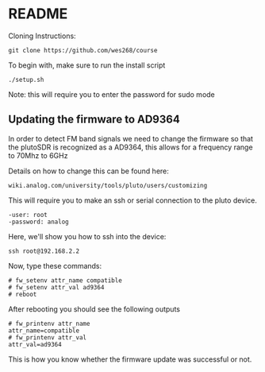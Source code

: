 # README

Cloning Instructions:

    git clone https://github.com/wes268/course

To begin with, make sure to run the install script

    ./setup.sh

Note: this will require you to enter the password for sudo mode

## Updating the firmware to AD9364

In order to detect FM band signals we need to change the firmware so that the plutoSDR is recognized as a AD9364, this allows for a frequency range to 70Mhz to 6GHz

Details on how to change this can be found here:

    wiki.analog.com/university/tools/pluto/users/customizing

This will require you to make an ssh or serial connection to the pluto device. 

    -user: root
    -password: analog

Here, we'll show you how to ssh into the device:

    ssh root@192.168.2.2

Now, type these commands:

    # fw_setenv attr_name compatible
    # fw_setenv attr_val ad9364
    # reboot

After rebooting you should see the following outputs

    # fw_printenv attr_name
    attr_name=compatible
    # fw_printenv attr_val
    attr_val=ad9364

This is how you know whether the firmware update was successful or not.


